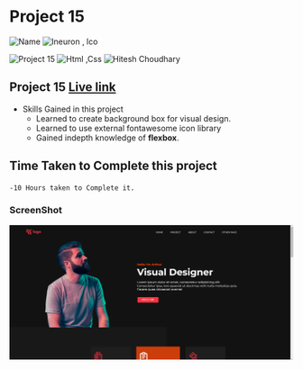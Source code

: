 # Project 15

![Name](https://img.shields.io/badge/-Ankit%20Shukla-blue)
![Ineuron , lco](https://img.shields.io/badge/Ineuron-%20lco-green)

![Project 15](https://img.shields.io/badge/-Project--15-darkblue)
![Html ,Css](https://img.shields.io/badge/html-%20Css-yellowgreen)
![Hitesh Choudhary](https://img.shields.io/badge/Hitesh-Choudhary-lightgrey)

## Project 15 [Live link](https://productlandingpagee.netlify.app/)

- Skills Gained in this project 
    - Learned to create background box for visual design.
    - Learned to use external fontawesome icon library
    - Gained indepth knowledge of **flexbox**.
    

## Time Taken to Complete this project
    -10 Hours taken to Complete it.

### ScreenShot
![Desktop](./Screenshot/15o.png)
